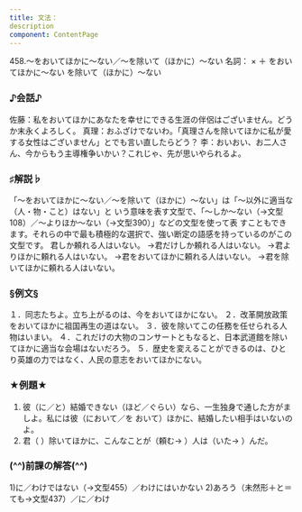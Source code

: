 ```yaml
---
title: 文法：
description
component: ContentPage
---
```



458.～をおいてほかに～ない／～を除いて（ほかに）～ない
名詞： × ＋ をおいてほかに～ない を除いて（ほかに）～ない
### ♪会話♪
佐藤：私をおいてほかにあなたを幸せにできる生涯の伴侶はございません。どうか末永くよろしく。 真理：おふざけでないわ。「真理さんを除いてほかに私が愛する女性はございません」とでも言い直したらどう？
李：おいおい、お二人さん、今からもう主導権争いかい？これじゃ、先が思いやられるよ。
### ♯解説♭
「～をおいてほかに～ない／～を除いて（ほかに）～ない」は「～以外に適当な（人・物・こと）はない」と いう意味を表す文型で、「～しか～ない（→文型108）／～よりほか～ない（→文型390）」などの文型を使って表 すこともできます。それらの中で最も積極的な選択で、強い断定の語感を持っているのがこの文型です。
君しか頼れる人はいない。
→君だけしか頼れる人はいない。
→君よりほかに頼れる人はいない。
→君をおいてほかに頼れる人はいない。
→君を除いてほかに頼れる人はいない。
### §例文§
１．同志たちよ。立ち上がるのは、今をおいてほかにない。
２．改革開放政策をおいてほかに祖国再生の道はない。
３．彼を除いてこの任務を任せられる人物はいまい。
４．これだけの大物のコンサートともなると、日本武道館を除いてほかに適当な会場はないだろう。
５．歴史を変えることができるのは、ひとり英雄の力ではなく、人民の意志をおいてほかにない。
### ★例題★
1) 彼（に／と）結婚できない（ほど／ぐらい）なら、一生独身で通した方がましよ。私には彼（において／を
おいて）ほかに、結婚したい相手はいないのよ。    
2) 君（ ）除いてほかに、こんなことが（頼む→ ）人は（いた→ ）んだ。
### (^^)前課の解答(^^)
1)に／わけではない（→文型455）／わけにはいかない
2)あろう（未然形＋と＝ても→文型437）／に／わけ
